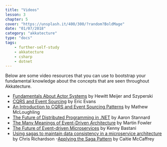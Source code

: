 ```yaml
---
title: "Videos"
lesson: 3
chapter: 5
cover: "https://unsplash.it/400/300/?random?BoldMage"
date: "01/07/2018"
category: "akkatecture"
type: "docs"
tags:
    - further-self-study
    - akkatecture
    - csharp
    - dotnet
---
```


Below are some video resources that you can use to bootstrap your fundamental knowledge about the concepts that are seen throughout Akkatecture.

- [Fundamentals About Actor Systems](https://channel9.msdn.com/Shows/Going+Deep/Hewitt-Meijer-and-Szyperski-The-Actor-Model-everything-you-wanted-to-know-but-were-afraid-to-ask) by Hewitt Meijer and Szyperski
- [CQRS and Event Sourcing](https://www.youtube.com/watch?v=JHGkaShoyNs) by Eric Evans
- [An Introduction to CQRS and Event Sourcing Patterns](https://www.youtube.com/watch?v=9a1PqwFrMP0) by Mathew McLoughling
- [The Future of Distributed Programming in .NET](https://www.youtube.com/watch?v=ozelpjr9SXE) by Aaron Stannard
- [The Many Meanings of Event-Driven Architecture](https://www.youtube.com/watch?v=STKCRSUsyP0) by Martin Fowler
- [The Future of Event-driven Microservices](https://youtu.be/0C7J7hFv_pk) by Kenny Bastani
- [Using sagas to maintain data consistency in a microservice architecture](https://youtu.be/YPbGW3Fnmbc) by Chris Richardson
-[Applying the Saga Pattern](https://youtu.be/xDuwrtwYHu8) by Caitie McCaffrey